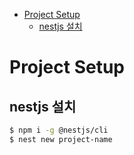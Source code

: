 <!-- TOC -->

- [Project Setup](#project-setup)
  - [nestjs 설치](#nestjs-%EC%84%A4%EC%B9%98)

<!-- /TOC -->

# Project Setup

## nestjs 설치
``` bash
$ npm i -g @nestjs/cli
$ nest new project-name
```